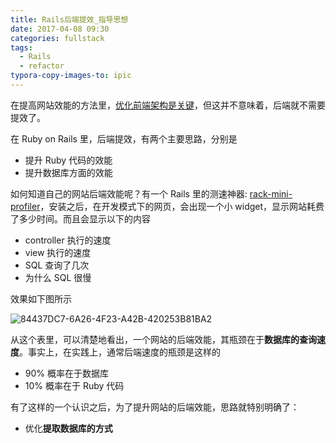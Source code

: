 ```yaml
---
title: Rails后端提效_指导思想
date: 2017-04-08 09:30
categories: fullstack
tags:
  - Rails
  - refactor
typora-copy-images-to: ipic
---
```


在提高网站效能的方法里，[优化前端架构是关键](http://an-lee.pro/2017/03/23/2017-03-23-front_end_is_the_key_to_refactor/)，但这并不意味着，后端就不需要提效了。

在 Ruby on Rails 里，后端提效，有两个主要思路，分别是

- 提升 Ruby 代码的效能
- 提升数据库方面的效能

如何知道自己的网站后端效能呢？有一个 Rails 里的测速神器: [rack-mini-profiler](https://github.com/MiniProfiler/rack-mini-profiler)，安装之后，在开发模式下的网页，会出现一个小 widget，显示网站耗费了多少时间。而且会显示以下的内容

- controller 执行的速度
- view 执行的速度
- SQL 查询了几次
- 为什么 SQL 很慢

效果如下图所示

![84437DC7-6A26-4F23-A42B-420253B81BA2](http://okgqgpbx3.bkt.clouddn.com/blog/2017-04-08-84437DC7-6A26-4F23-A42B-420253B81BA2.png)

从这个表里，可以清楚地看出，一个网站的后端效能，其瓶颈在于**数据库的查询速度**。事实上，在实践上，通常后端速度的瓶颈是这样的

- 90% 概率在于数据库
- 10% 概率在于 Ruby 代码

有了这样的一个认识之后，为了提升网站的后端效能，思路就特别明确了：

- 优化**提取数据库的方式**

